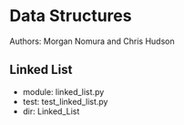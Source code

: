 # Data Structures
Authors: Morgan Nomura and Chris Hudson

## Linked List
- module: linked_list.py
- test: test_linked_list.py
- dir: Linked_List